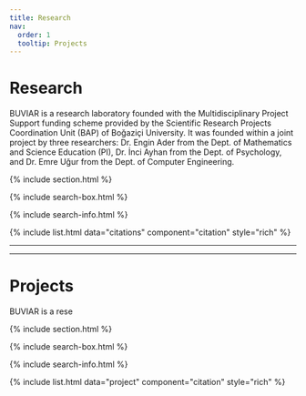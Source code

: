 ```yaml
---
title: Research
nav:
  order: 1
  tooltip: Projects
---
```


# <i class="fas fa-microscope"></i>Research

BUVIAR is a research laboratory founded with the Multidisciplinary Project Support funding scheme provided by the Scientific Research Projects Coordination Unit (BAP) of Boğaziçi University. It was founded within a joint project by three researchers: Dr. Engin Ader from the Dept. of Mathematics and Science Education (PI), Dr. İnci Ayhan from the Dept. of Psychology, and Dr. Emre Uğur from the Dept. of Computer Engineering.



{% include section.html %}

{% include search-box.html %}

{% include search-info.html %}

{% include list.html data="citations" component="citation" style="rich" %}


---

---

# <i class="fas fa-microscope"></i>Projects

BUVIAR is a rese



{% include section.html %}

{% include search-box.html %}

{% include search-info.html %}

{% include list.html data="project" component="citation" style="rich" %}

